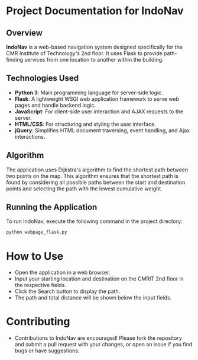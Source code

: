 # Project Documentation for IndoNav

## Overview
**IndoNav** is a web-based navigation system designed specifically for the CMR Institute of Technology's 2nd floor. It uses Flask to provide path-finding services from one location to another within the building.

## Technologies Used
- **Python 3**: Main programming language for server-side logic.
- **Flask**: A lightweight WSGI web application framework to serve web pages and handle backend logic.
- **JavaScript**: For client-side user interaction and AJAX requests to the server.
- **HTML/CSS**: For structuring and styling the user interface.
- **jQuery**: Simplifies HTML document traversing, event handling, and Ajax interactions.

## Algorithm
The application uses Dijkstra's algorithm to find the shortest path between two points on the map. This algorithm ensures that the shortest path is found by considering all possible paths between the start and destination points and selecting the path with the lowest cumulative weight.

## Running the Application
To run IndoNav, execute the following command in the project directory:

```bash
python webpage_flask.py
```


# How to Use
- Open the application in a web browser.
- Input your starting location and destination on the CMRIT 2nd floor in the respective fields.
- Click the Search button to display the path.
- The path and total distance will be shown below the input fields.

# Contributing
- Contributions to IndoNav are encouraged! Please fork the repository and submit a pull request with your changes, or open an issue if you find bugs or have suggestions.
